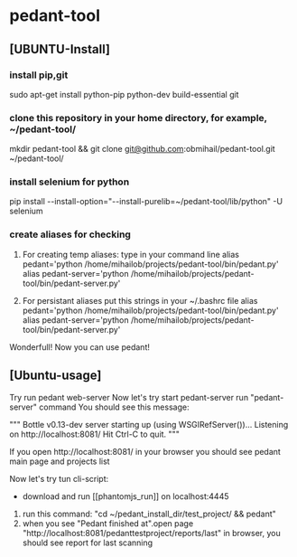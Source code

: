 pedant-tool
==========

## [UBUNTU-Install]

### install pip,git
sudo apt-get install python-pip python-dev build-essential git

### clone this repository in your home directory, for example, ~/pedant-tool/
mkdir pedant-tool && git clone git@github.com:obmihail/pedant-tool.git ~/pedant-tool/

### install selenium for python
pip install --install-option="--install-purelib=~/pedant-tool/lib/python" -U selenium

### create aliases for checking
1. For creating temp aliases: type in your command line
alias pedant='python /home/mihailob/projects/pedant-tool/bin/pedant.py'
alias pedant-server='python /home/mihailob/projects/pedant-tool/bin/pedant-server.py'

2. For persistant aliases put this strings in your ~/.bashrc file
alias pedant='python /home/mihailob/projects/pedant-tool/bin/pedant.py'
alias pedant-server='python /home/mihailob/projects/pedant-tool/bin/pedant-server.py'


Wonderfull! Now you can use pedant!

## [Ubuntu-usage]

Try run pedant web-server
Now let's try start pedant-server
run "pedant-server" command
You should see this message:

"""
Bottle v0.13-dev server starting up (using WSGIRefServer())...
Listening on http://localhost:8081/
Hit Ctrl-C to quit.
"""

If you open http://localhost:8081/ in your browser you should see pedant main page and projects list


Now let's try tun cli-script:
- download and run [[phantomjs_run]] on localhost:4445

1. run this command: "cd ~/pedant_install_dir/test_project/ && pedant"
2. when you see "Pedant finished at".open page "http://localhost:8081/pedanttestproject/reports/last" in browser, you should see report for last scanning